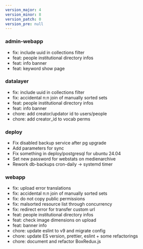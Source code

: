 ```yaml
---
version_major: 4
version_minor: 8
version_patch: 0
version_pre: null
---
```


### admin-webapp

- fix: include uuid in collections filter
- feat: people institutional directory infos
- feat: info banner
- feat: keyword show page

### datalayer

- fix: include uuid in collections filter
- fix: accidental n:n join of manually sorted sets
- feat: people institutional directory infos
- feat: info banner
- chore: add creator/updator id to users/people
- chore: add creator_id to vocab perms

### deploy

- Fix disabled backup service after pg upgrade
- Add parameters for sync
- Fix something in deploy/postgresql for ubuntu 24.04
- Set new password for webstats on medienarchive
- Rework db-backups cron-daily -> systemd timer

### webapp

- fix: upload error translations
- fix: accidental n:n join of manually sorted sets
- fix: do not copy public permissions
- fix: malsorted resource list through concurrency
- fix: redirect error for transfer custom url
- feat: people institutional directory infos
- feat: check image dimensions on upload
- feat: banner info
- chore: update eslint to v9 and migrate config
- chore: update ES version, prettier, eslint + some refactorings
- chore: document and refactor BoxRedux.js
